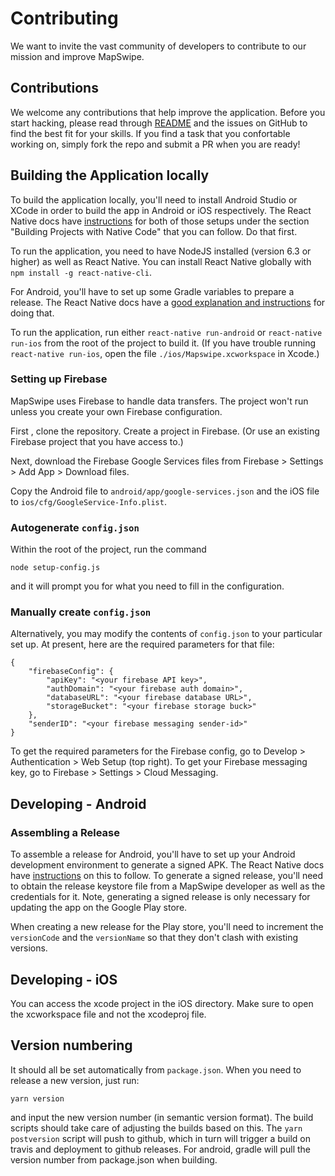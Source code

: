 # Contributing
We want to invite the vast community of developers to contribute to our mission and improve MapSwipe.


## Contributions
We welcome any contributions that help improve the application. Before you start hacking, please read through [README](README.md) and the issues on GitHub to find the best fit for your skills. If you find a task that you confortable working on, simply fork the repo and submit a PR when you are ready!

## Building the Application locally

To build the application locally, you'll need to install Android Studio or XCode in order to build the app in Android or iOS respectively. The React Native docs have [instructions](https://facebook.github.io/react-native/docs/getting-started.html) for both of those setups under the section "Building Projects with Native Code" that you can follow. Do that first. 

To run the application, you need to have NodeJS installed (version 6.3 or higher) as well as React Native. You can install React Native globally with `npm install -g react-native-cli`.

For Android, you'll have to set up some Gradle variables to prepare a release. The React Native docs have a [good explanation and instructions](https://facebook.github.io/react-native/docs/signed-apk-android.html) for doing that.

To run the application, run either `react-native run-android` or `react-native run-ios` from the root of the project to build it. (If you have trouble running `react-native run-ios`, open the file `./ios/Mapswipe.xcworkspace` in Xcode.)

### Setting up Firebase
MapSwipe uses Firebase to handle data transfers. The project won't run unless you create your own Firebase configuration.

First , clone the repository. Create a project in Firebase. (Or use an existing Firebase project that you have access to.)

Next, download the Firebase Google Services files from Firebase > Settings > Add App > Download files.

Copy the Android file to `android/app/google-services.json` and the iOS file to `ios/cfg/GoogleService-Info.plist`.

### Autogenerate `config.json`

Within the root of the project, run the command

    node setup-config.js
    
and it will prompt you for what you need to fill in the configuration.

### Manually create `config.json`

Alternatively, you may modify the contents of `config.json` to your particular set up. At present, here are the required parameters for that file:


    {
        "firebaseConfig": {
            "apiKey": "<your firebase API key>",
            "authDomain": "<your firebase auth domain>",
            "databaseURL": "<your firebase database URL>",
            "storageBucket": "<your firebase storage buck>"
        },
        "senderID": "<your firebase messaging sender-id>"
    }

To get the required parameters for the Firebase config, go to Develop > Authentication > Web Setup (top right). To get your Firebase messaging key, go to Firebase > Settings > Cloud Messaging.


## Developing - Android

### Assembling a Release

To assemble a release for Android, you'll have to set up your Android development environment to generate a signed APK. The React Native docs have [instructions](https://facebook.github.io/react-native/docs/0.23/signed-apk-android.html) on this to follow. To generate a signed release, you'll need to obtain the release keystore file from a MapSwipe developer as well as the credentials for it. Note, generating a signed release is only necessary for updating the app on the Google Play store.

When creating a new release for the Play store, you'll need to increment the `versionCode` and the `versionName` so that they don't clash with existing versions.

## Developing - iOS
You can access the xcode project in the iOS directory. Make sure to open the xcworkspace file and not the xcodeproj file.

## Version numbering

It should all be set automatically from `package.json`. When you need to release a new version, just run:

```
yarn version
```
and input the new version number (in semantic version format). The build scripts should take care of adjusting the builds based on this. The `yarn postversion` script will push to github, which in turn will trigger a build on travis and deployment to github releases.
For android, gradle will pull the version number from package.json when building.
